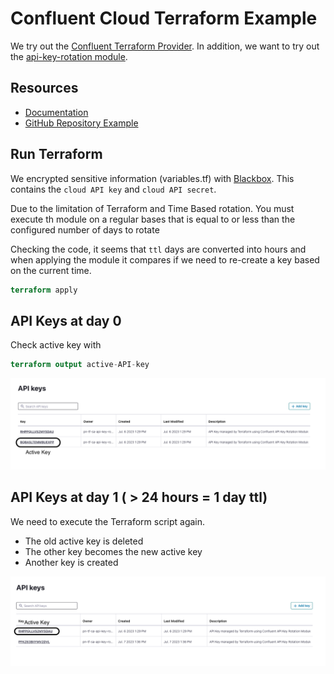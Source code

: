 # Confluent Cloud Terraform Example
We try out the [Confluent Terraform Provider](https://docs.confluent.io/cloud/current/get-started/terraform-provider.html).
In addition, we want to try out the [api-key-rotation module](https://registry.terraform.io/modules/nerdynick/api-key-rotation/confluent/latest).

## Resources
* [Documentation](https://registry.terraform.io/modules/nerdynick/api-key-rotation/confluent/latest)
* [GitHub Repository Example](https://github.com/nerdynick/terraform-confluent-api-key-rotation)


## Run Terraform

We encrypted sensitive information (variables.tf) with [Blackbox](https://github.com/StackExchange/blackbox).
This contains the `cloud API key` and `cloud API secret`.

Due to the limitation of Terraform and Time Based rotation. You must execute th module on a regular bases that is equal to or less than the configured number of days to rotate

Checking the code, it seems that `ttl` days are converted into hours and when
applying the module it compares if we need to re-create a key based on the current time.


```terraform
terraform apply
```

## API Keys at day 0

Check active key with
```terraform
terraform output active-API-key
```

![](APIKeys-d_0.png)

## API Keys at day 1 ( > 24 hours = 1 day ttl)

We need to execute the Terraform script again.
* The old active key is deleted
* The other key becomes the new active key
* Another key is created

![](APIKeys-d_1.png)
